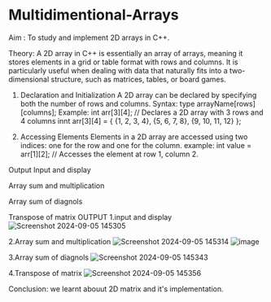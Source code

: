# Multidimentional-Arrays

Aim :
To study and implement 2D arrays in C++.

Theory:
A 2D array in C++ is essentially an array of arrays, meaning it stores elements in a grid or table format with rows and columns. It is particularly useful when dealing with data that naturally fits into a two-dimensional structure, such as matrices, tables, or board games.

1. Declaration and Initialization
A 2D array can be declared by specifying both the number of rows and columns. Syntax: type arrayName[rows][columns]; Example: int arr[3][4]; // Declares a 2D array with 3 rows and 4 columns innt arr[3][4] = { {1, 2, 3, 4}, {5, 6, 7, 8}, {9, 10, 11, 12} };

2. Accessing Elements
Elements in a 2D array are accessed using two indices: one for the row and one for the column. example: int value = arr[1][2]; // Accesses the element at row 1, column 2.

Output
Input and display

Array sum and multiplication

Array sum of diagnols

Transpose of matrix
OUTPUT
1.input and display
![Screenshot 2024-09-05 145305](https://github.com/user-attachments/assets/13202ca6-e98e-4b5e-8a8e-6e468ea702bc)

2.Array sum and multiplication
![Screenshot 2024-09-05 145314](https://github.com/user-attachments/assets/5759f659-56a7-4cd8-86dd-c221a7ca791c)
![image](https://github.com/user-attachments/assets/5ed27d41-7c3f-4e35-8992-e868f79df430)

3.Array sum of diagnols
![Screenshot 2024-09-05 145343](https://github.com/user-attachments/assets/b7639923-ad1b-4fae-b4e4-255919cc830c)

4.Transpose of matrix
![Screenshot 2024-09-05 145356](https://github.com/user-attachments/assets/7d3ce983-2d44-468a-9ab6-7b2d50a433b7)

Conclusion:
we learnt abouut 2D matrix and it's implementation.
